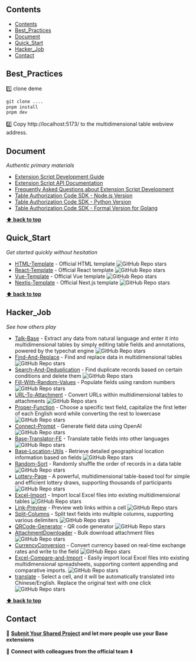 ## Contents

- [Contents](#contents)
- [Best\_Practices](#best_practices)
- [Document](#document)
- [Quick\_Start](#quick_start)
- [Hacker\_Job](#hacker_job)
- [Contact](#contact)
## Best_Practices

1️⃣ clone deme
```cmd
git clone ....
pnpm install
pnpm dev
```
2️⃣ Copy http://localhost:5173/ to the multidimensional table webview address.


## Document
_Authentic primary materials_

- [Extension Script Development Guide](https://bytedance.feishu.cn/docx/HazFdSHH9ofRGKx8424cwzLlnZc)
- [Extension Script API Documentation](https://bytedance.feishu.cn/docx/HjCEd1sPzoVnxIxF3LrcKnepnUf)
- [Frequently Asked Questions about Extension Script Development](https://bytedance.feishu.cn/docx/QpMLdHkoporxOHxya5mcxhxln6f)
- [Table Authorization Code SDK - Node.js Version](https://bytedance.feishu.cn/wiki/Idp0wzDNRi5ALZkCsSZcB9y4nSb)
- [Table Authorization Code SDK - Python Version](https://bytedance.feishu.cn/wiki/E95iw3QohiOOolkjmXwcVsC5nae)
- [Table Authorization Code SDK - Formal Version for Golang](https://bytedance.feishu.cn/docx/T7p3dIDILoaV6KxpKvRclV1Znrg)
  
**[⬆ back to top](#contents)**
  

## Quick_Start
_Get started quickly without hesitation_
- [HTML-Template](https://github.com/ConnectAI-E/BaseScript-HTML-Template) - Official HTML template ![GitHub Repo stars](https://img.shields.io/github/stars/ConnectAI-E/BaseScript-HTML-Template)
- [React-Template](https://github.com/ConnectAI-E/BaseScript-React-Template) - Official React template ![GitHub Repo stars](https://img.shields.io/github/stars/ConnectAI-E/BaseScript-React-Template)
- [Vue-Template](https://github.com/ConnectAI-E/BaseScript-Vue-Template) - Official Vue template ![GitHub Repo stars](https://img.shields.io/github/stars/ConnectAI-E/BaseScript-Vue-Template)
- [Nextjs-Template](https://github.com/ConnectAI-E/BaseScript-Nextjs-Template) - Official Next.js template ![GitHub Repo stars](https://img.shields.io/github/stars/ConnectAI-E/BaseScript-Nextjs-Template)

**[⬆ back to top](#contents)**

## Hacker_Job
_See how others play_
- [Talk-Base](https://github.com/ConnectAI-E/TalkBase) - Extract any data from natural language and enter it into multidimensional tables by simply editing table fields and annotations, powered by the typechat engine ![GitHub Repo stars](https://img.shields.io/github/stars/ConnectAI-E/TalkBase)
- [Find-And-Replace](https://github.com/ConnectAI-E/BaseScipt-FindAndReplace) - Find and replace data in multidimensional tables ![GitHub Repo stars](https://img.shields.io/github/stars/ConnectAI-E/BaseScipt-FindAndReplace)
- [Search-And-Deduplication](https://github.com/ConnectAI-E/BaseScript-SearchAndDeduplication) - Find duplicate records based on certain conditions and delete them ![GitHub Repo stars](https://img.shields.io/github/stars/ConnectAI-E/BaseScript-SearchAndDeduplication)
- [Fill-With-Random-Values](https://github.com/ConnectAI-E/BaseScript-FillwithRandomValues) - Populate fields using random numbers ![GitHub Repo stars](https://img.shields.io/github/stars/ConnectAI-E/BaseScript-FillwithRandomValues)
- [URL-To-Attachment](https://github.com/ConnectAI-E/BaseScript-URLtoAttachment) - Convert URLs within multidimensional tables to attachments ![GitHub Repo stars](https://img.shields.io/github/stars/ConnectAI-E/BaseScript-URLtoAttachment)
- [Proper-Function](https://github.com/ConnectAI-E/BaseScript-ProperFunction) - Choose a specific text field, capitalize the first letter of each English word while converting the rest to lowercase ![GitHub Repo stars](https://img.shields.io/github/stars/ConnectAI-E/BaseScript-ProperFunction)
- [Connect-Prompt](https://github.com/ConnectAI-E/BaseScript-ConnectPrompt) - Generate field data using OpenAI ![GitHub Repo stars](https://img.shields.io/github/stars/ConnectAI-E/BaseScript-ConnectPrompt)
- [Base-Translator-FE](https://github.com/ConnectAI-E/BaseScript-BaseTranslatorFE) - Translate table fields into other languages ![GitHub Repo stars](https://img.shields.io/github/stars/ConnectAI-E/BaseScript-BaseTranslatorFE)
- [Base-Location-Utils](https://github.com/ConnectAI-E/BaseScript-BaseLocationUtils) - Retrieve detailed geographical location information based on fields ![GitHub Repo stars](https://img.shields.io/github/stars/ConnectAI-E/BaseScript-BaseLocationUtils)
- [Random-Sort](https://github.com/ConnectAI-E/BaseScript-RandomSort) - Randomly shuffle the order of records in a data table ![GitHub Repo stars](https://img.shields.io/github/stars/ConnectAI-E/BaseScript-RandomSort)
- [Lottery-Page](https://github.com/ConnectAI-E/BaseScript-LotteryPage) - A powerful, multidimensional table-based tool for simple and efficient lottery draws, supporting thousands of participants ![GitHub Repo stars](https://img.shields.io/github/stars/ConnectAI-E/BaseScript-LotteryPage)
- [Excel-Import](https://github.com/ConnectAI-E/BaseScript-ExcelImport) - Import local Excel files into existing multidimensional tables ![GitHub Repo stars](https://img.shields.io/github/stars/ConnectAI-E/BaseScript-ExcelImport)
- [Link-Preview](https://github.com/ConnectAI-E/BaseScript-LinkPreview) - Preview web links within a cell ![GitHub Repo stars](https://img.shields.io/github/stars/ConnectAI-E/BaseScript-LinkPreview)
- [Split-Columns](https://github.com/ConnectAI-E/BaseScript-SplitColumns) - Split text fields into multiple columns, supporting various delimiters ![GitHub Repo stars](https://img.shields.io/github/stars/ConnectAI-E/BaseScript-SplitColumns)
- [QRCode-Generator](https://github.com/ConnectAI-E/BaseScript-QRCode-Generator) - QR code generator ![GitHub Repo stars](https://img.shields.io/github/stars/ConnectAI-E/BaseScript-QRCode-Generator)
- [AttachmentDownloader](https://github.com/ConnectAI-E/BaseScript-AttachmentDownloader) - Bulk download attachment files ![GitHub Repo stars](https://img.shields.io/github/stars/ConnectAI-E/BaseScript-AttachmentDownloader)
- [CurrencyConversion](https://github.com/ConnectAI-E/BaseScript-CurrencyConversion) - Convert currency based on real-time exchange rates and write to the field ![GitHub Repo stars](https://img.shields.io/github/stars/ConnectAI-E/BaseScript-CurrencyConversion)
- [Excel-Compare-and-Import](https://github.com/ConnectAI-E/BaseScript-Excel-Compare-and-Import) - Easily import local Excel files into existing multidimensional spreadsheets, supporting content appending and comparative imports. ![GitHub Repo stars](https://img.shields.io/github/stars/ConnectAI-E/BaseScript-Excel-Compare-and-Import)
- [translate](https://github.com/ConnectAI-E/BaseScript-translate) - Select a cell, and it will be automatically translated into Chinese/English. Replace the original text with one click ![GitHub Repo stars](https://img.shields.io/github/stars/ConnectAI-E/BaseScript-translate)


  
**[⬆ back to top](#contents)**

## Contact

🍻 **[Submit Your Shared Project](https://bytedance.feishu.cn/share/base/form/shrcnwEhiP3yXlHko8LXFGBw1Ic) and let more people use your Base extensions**

🙈 **Connect with colleagues from the official team ⬇️**


